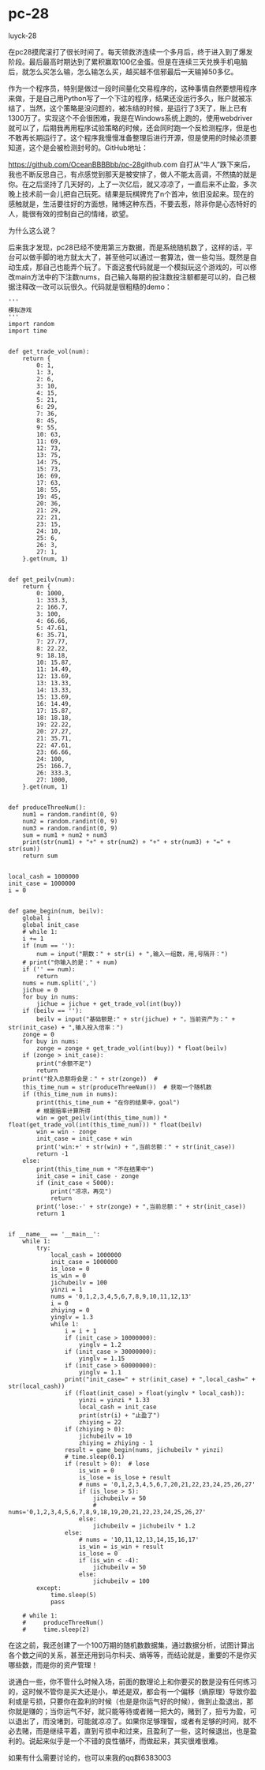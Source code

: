# pc-28
luyck-28

在pc28摸爬滚打了很长时间了。每天领救济连续一个多月后，终于进入到了爆发阶段。最后最高时期达到了累积赢取100亿金蛋。但是在连续三天兑换手机电脑后，就怎么买怎么输，怎么输怎么买，越买越不信邪最后一天输掉50多亿。


作为一个程序员，特别是做过一段时间量化交易程序的，这种事情自然要想用程序来做，于是自己用Python写了一个下注的程序，结果还没运行多久，账户就被冻结了，当然，这个策略是没问题的，被冻结的时候，是运行了3天了，账上已有1300万了。实现这个不会很困难，我是在Windows系统上跑的，使用webdriver就可以了，后期我再用程序试验策略的时候，还会同时跑一个反检测程序，但是也不敢再长期运行了。这个程序我慢慢准备整理后进行开源，但是使用的时候必须要知道，这个是会被检测封号的。GitHub地址：

https://github.com/OceanBBBBbb/pc-28
​
github.com
自打从“牛人”跌下来后，我也不断反思自己，有点感觉到那天是被安排了，做人不能太高调，不然搞的就是你。在之后坚持了几天好的，上了一次亿后，就又凉凉了，一直后来不止盈，多次晚上技术前一会儿把自己玩死。结果是玩棋牌充了n个首冲，依旧没起来。现在的感触就是，生活要往好的方面想，赌博这种东西，不要去惹，除非你是心态特好的人，能很有效的控制自己的情绪，欲望。

为什么这么说？

后来我才发现，pc28已经不使用第三方数据，而是系统随机数了，这样的话，平台可以做手脚的地方就太大了，甚至他可以通过一套算法，做一些勾当。既然是自动生成，那自己也能弄个玩了。下面这套代码就是一个模拟玩这个游戏的，可以修改main方法中的下注数nums，自己输入每期的投注数投注额都是可以的，自己根据注释改一改可以玩很久。代码就是很粗糙的demo：
```
'''
模拟游戏
'''
import random
import time


def get_trade_vol(num):
    return {
        0: 1,
        1: 3,
        2: 6,
        3: 10,
        4: 15,
        5: 21,
        6: 29,
        7: 36,
        8: 45,
        9: 55,
        10: 63,
        11: 69,
        12: 73,
        13: 75,
        14: 75,
        15: 73,
        16: 69,
        17: 63,
        18: 55,
        19: 45,
        20: 36,
        21: 29,
        22: 21,
        23: 15,
        24: 10,
        25: 6,
        26: 3,
        27: 1,
    }.get(num, 1)


def get_peilv(num):
    return {
        0: 1000,
        1: 333.3,
        2: 166.7,
        3: 100,
        4: 66.66,
        5: 47.61,
        6: 35.71,
        7: 27.77,
        8: 22.22,
        9: 18.18,
        10: 15.87,
        11: 14.49,
        12: 13.69,
        13: 13.33,
        14: 13.33,
        15: 13.69,
        16: 14.49,
        17: 15.87,
        18: 18.18,
        19: 22.22,
        20: 27.27,
        21: 35.71,
        22: 47.61,
        23: 66.66,
        24: 100,
        25: 166.7,
        26: 333.3,
        27: 1000,
    }.get(num, 1)


def produceThreeNum():
    num1 = random.randint(0, 9)
    num2 = random.randint(0, 9)
    num3 = random.randint(0, 9)
    sum = num1 + num2 + num3
    print(str(num1) + "+" + str(num2) + "+" + str(num3) + "=" + str(sum))
    return sum


local_cash = 1000000
init_case = 1000000
i = 0


def game_begin(num, beilv):
    global i
    global init_case
    # while 1:
    i += 1
    if (num == ''):
        num = input("期数：" + str(i) + ",输入一组数，用,号隔开：")
    # print("你输入的是：" + num)
    if ('' == num):
        return
    nums = num.split(',')
    jichue = 0
    for buy in nums:
        jichue = jichue + get_trade_vol(int(buy))
    if (beilv == ''):
        beilv = input("基础额是:" + str(jichue) + "，当前资产为：" + str(init_case) + ",输入投入倍率：")
    zonge = 0
    for buy in nums:
        zonge = zonge + get_trade_vol(int(buy)) * float(beilv)
    if (zonge > init_case):
        print("余额不足")
        return
    print("投入总额将会是：" + str(zonge))  #
    this_time_num = str(produceThreeNum())  # 获取一个随机数
    if (this_time_num in nums):
        print(this_time_num + "在你的结果中，goal")
        # 根据赔率计算所得
        win = get_peilv(int(this_time_num)) * float(get_trade_vol(int(this_time_num))) * float(beilv)
        win = win - zonge
        init_case = init_case + win
        print('win:+' + str(win) + ",当前总额：" + str(init_case))
        return -1
    else:
        print(this_time_num + "不在结果中")
        init_case = init_case - zonge
        if (init_case < 5000):
            print("凉凉，再见")
            return
        print('lose:-' + str(zonge) + ",当前总额：" + str(init_case))
        return 1


if __name__ == '__main__':
    while 1:
        try:
            local_cash = 1000000
            init_case = 1000000
            is_lose = 0
            is_win = 0
            jichubeilv = 100
            yinzi = 1
            nums = '0,1,2,3,4,5,6,7,8,9,10,11,12,13'
            i = 0
            zhiying = 0
            yinglv = 1.3
            while 1:
                i = i + 1
                if (init_case > 10000000):
                    yinglv = 1.2
                if (init_case > 30000000):
                    yinglv = 1.15
                if (init_case > 60000000):
                    yinglv = 1.1
                print("init_case=" + str(init_case) + ",local_cash=" + str(local_cash))
                if (float(init_case) > float(yinglv * local_cash)):
                    yinzi = yinzi * 1.33
                    local_cash = init_case
                    print(str(i) + "止盈了")
                    zhiying = 22
                if (zhiying > 0):
                    jichubeilv = 10
                    zhiying = zhiying - 1
                result = game_begin(nums, jichubeilv * yinzi)
                # time.sleep(0.1)
                if (result > 0):  # lose
                    is_win = 0
                    is_lose = is_lose + result
                    # nums = '0,1,2,3,4,5,6,7,20,21,22,23,24,25,26,27'
                    if (is_lose > 5):
                        jichubeilv = 50
                        # nums='0,1,2,3,4,5,6,7,8,9,18,19,20,21,22,23,24,25,26,27'
                    else:
                        jichubeilv = jichubeilv * 1.2
                else:
                    # nums = '10,11,12,13,14,15,16,17'
                    is_win = is_win + result
                    is_lose = 0
                    if (is_win < -4):
                        jichubeilv = 50
                    else:
                        jichubeilv = 100
        except:
            time.sleep(5)
            pass

    # while 1:
    #     produceThreeNum()
    #     time.sleep(2)
```
在这之前，我还创建了一个100万期的随机数数据集，通过数据分析，试图计算出各个数之间的关系，甚至还用到马尔科夫、熵等等，而结论就是，重要的不是你买哪些数，而是你的资产管理！

说通白一些，你不管什么时候入场，前面的数理论上和你要买的数是没有任何练习的，这时候不管你是买大还是小，单还是双，都会有一个偏移（熵原理）导致你盈利或是亏损，只要你在盈利的时候（也是是你运气好的时候），做到止盈退出，那你就是赚的；当你运气不好，就只能等待或者赌一把大的，赌到了，扭亏为盈，可以退出了，而没堵到，可能就凉凉了。如果你足够理智，或者有足够的时间，就不必去赌，而是继续平着，直到亏损中和过来，且盈利了一些，这时候退出，也是盈利的。说起来似乎是一个不错的良性循环，而做起来，其实很难很难。

如果有什么需要讨论的，也可以来我的qq群6383003
